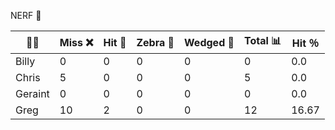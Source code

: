 
NERF 🔫

| 👨👩    | Miss ❌ | Hit 🎯 | Zebra 🦄 | Wedged 🧀  | Total 📊 |  Hit ％ |
|---------|---------|--------|----------|------------|----------|---------|
| Billy   |    0    |   0    |    0     |     0      |   0      |   0.0   |
| Chris   |    5    |   0    |    0     |     0      |   5      |   0.0   |
| Geraint |    0    |   0    |    0     |     0      |   0      |   0.0   |
| Greg    |    10   |   2    |    0     |     0      |   12     |  16.67  |

